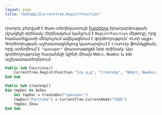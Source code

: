 ```yaml
---
layout: page
title: "Օրինակ/ICurrentTree,RegistrFunction"
---
```


Ստորև բերված է ծառ-տեղեկատույի [Functions](../ScriptProcs/FunctionsTree.html) իրադարձության մշակիչի օրինակ։ 
Օրինակում կանչում է `RegistrFunction` մեթոդը, որը համատեքստի մենյույում ավելացնում է գործողություն՝ «Նոր այց»։ 
Գործողության աշխատացնելուց կատարվում է `CreateSp` ֆունկցիան, որը ստեղծում է `"spasoper"` փաստաթղթի նոր օրինակ։ 
Այս գործողությունը հասանելի կլինի միայն `NbAcc`, `NewDoc` և `Adm` աշխատատեղերում։

``` vb
Public Sub Functions()
    CurrentTree.RegistrFunction "Նոր այց", "CreateSp", "NbAcc; NewDoc; Adm", , "New Visit"
End Sub

Public Sub CreateSp()
Dim tmpDoc As AsDoc
    Set tmpDoc = CreateDoc("spasoper")
    tmpDoc("PartCode") = CurrentTree.CurrentNode("CODE")
    tmpDoc.Show
End Sub
```